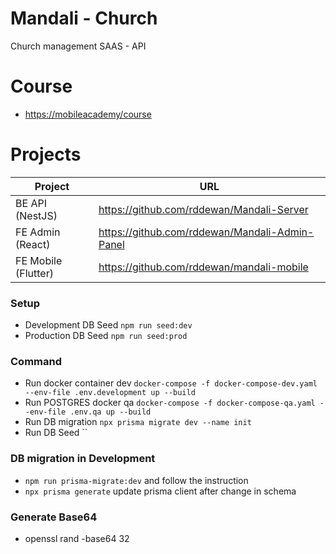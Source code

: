# Mandali - Church 
Church management SAAS - API

# Course
* [https://mobileacademy/course](https://mobileacademy.io/courses/)

# Projects

| Project               | URL                                            |
| --------------------- | ---------------------------------------------- |
| BE API (NestJS)       | https://github.com/rddewan/Mandali-Server      |
| FE Admin (React)      | https://github.com/rddewan/Mandali-Admin-Panel |
| FE Mobile (Flutter)   | https://github.com/rddewan/mandali-mobile      |


### Setup
- Development DB Seed `npm run seed:dev`
- Production DB Seed `npm run seed:prod`

### Command
- Run docker container dev  `docker-compose -f docker-compose-dev.yaml --env-file .env.development up --build`
- Run POSTGRES docker qa  `docker-compose -f docker-compose-qa.yaml --env-file .env.qa up --build`
- Run DB migration `npx prisma migrate dev --name init`
- Run DB Seed ``

### DB migration in Development
* `npm run prisma-migrate:dev` and follow the instruction
* `npx prisma generate` update prisma client after change in schema


### Generate Base64
-  openssl rand -base64 32